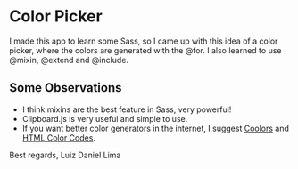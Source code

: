 # Color Picker

I made this app to learn some Sass, so I came up with this idea of a color picker, where the colors are generated with the @for. I also learned to use @mixin, @extend and @include.

## Some Observations

- I think mixins are the best feature in Sass, very powerful!
- Clipboard.js is very useful and simple to use.
- If you want better color generators in the internet, I suggest [Coolors](https://coolors.co/) and [HTML Color Codes](https://htmlcolorcodes.com/).

Best regards,
Luiz Daniel Lima
